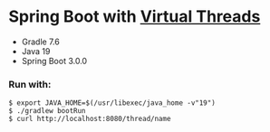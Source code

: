 # Spring Boot with [Virtual Threads](https://blog.devgenius.io/java-virtual-threads-715c162c6c39)

- Gradle 7.6
- Java 19
- Spring Boot 3.0.0

### Run with: 

```shell
$ export JAVA_HOME=$(/usr/libexec/java_home -v"19")
$ ./gradlew bootRun
$ curl http://localhost:8080/thread/name
```
